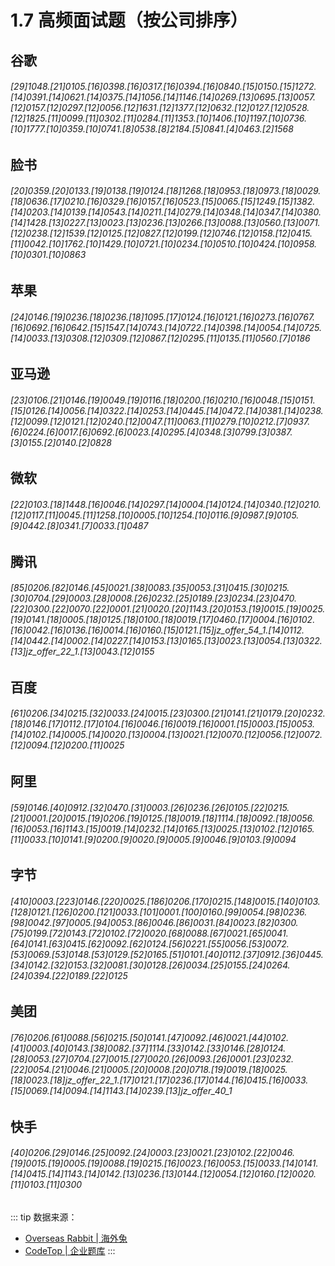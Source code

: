 # 1.7 高频面试题（按公司排序）

## 谷歌

###### [29]1048.[21]0105.[16]0398.[16]0317.[16]0394.[16]0840.[15]0150.[15]1272.[14]0391.[14]0621.[14]0375.[14]1056.[14]1146.[14]0269.[13]0695.[13]0057.[12]0157.[12]0297.[12]0056.[12]1631.[12]1377.[12]0632.[12]0127.[12]0528.[12]1825.[11]0099.[11]0302.[11]0284.[11]1353.[10]1406.[10]1197.[10]0736.[10]1777.[10]0359.[10]0741.[8]0538.[8]2184.[5]0841.[4]0463.[2]1568

## 脸书

###### [20]0359.[20]0133.[19]0138.[19]0124.[18]1268.[18]0953.[18]0973.[18]0029.[18]0636.[17]0210.[16]0329.[16]0157.[16]0523.[15]0065.[15]1249.[15]1382.[14]0203.[14]0139.[14]0543.[14]0211.[14]0279.[14]0348.[14]0347.[14]0380.[14]1428.[13]0227.[13]0023.[13]0236.[13]0266.[13]0088.[13]0560.[13]0071.[12]0238.[12]1539.[12]0125.[12]0827.[12]0199.[12]0746.[12]0158.[12]0415.[11]0042.[10]1762.[10]1429.[10]0721.[10]0234.[10]0510.[10]0424.[10]0958.[10]0301.[10]0863

## 苹果

###### [24]0146.[19]0236.[18]0236.[18]1095.[17]0124.[16]0121.[16]0273.[16]0767.[16]0692.[16]0642.[15]1547.[14]0743.[14]0722.[14]0398.[14]0054.[14]0725.[14]0033.[13]0308.[12]0309.[12]0867.[12]0295.[11]0135.[11]0560.[7]0186

## 亚马逊

###### [23]0106.[21]0146.[19]0049.[19]0116.[18]0200.[16]0210.[16]0048.[15]0151.[15]0126.[14]0056.[14]0322.[14]0253.[14]0445.[14]0472.[14]0381.[14]0238.[12]0099.[12]0121.[12]0240.[12]0047.[11]0063.[11]0279.[10]0212.[7]0937.[6]0224.[6]0017.[6]0692.[6]0023.[4]0295.[4]0348.[3]0799.[3]0387.[3]0155.[2]0140.[2]0828

## 微软

###### [22]0103.[18]1448.[16]0046.[14]0297.[14]0004.[14]0124.[14]0340.[12]0210.[12]0117.[11]0045.[11]1258.[10]0005.[10]1254.[10]0116.[9]0987.[9]0105.[9]0442.[8]0341.[7]0033.[1]0487

## 腾讯

###### [85]0206.[82]0146.[45]0021.[38]0083.[35]0053.[31]0415.[30]0215.[30]0704.[29]0003.[28]0008.[26]0232.[25]0189.[23]0234.[23]0470.[22]0300.[22]0070.[22]0001.[21]0020.[20]1143.[20]0153.[19]0015.[19]0025.[19]0141.[18]0005.[18]0125.[18]0100.[18]0019.[17]0460.[17]0004.[16]0102.[16]0042.[16]0136.[16]0014.[16]0160.[15]0121.[15]jz_offer_54_1.[14]0112.[14]0442.[14]0002.[14]0227.[14]0153.[13]0165.[13]0023.[13]0054.[13]0322.[13]jz_offer_22_1.[13]0043.[12]0155

## 百度

###### [61]0206.[34]0215.[32]0033.[24]0015.[23]0300.[21]0141.[21]0179.[20]0232.[18]0146.[17]0112.[17]0104.[16]0046.[16]0019.[16]0001.[15]0003.[15]0053.[14]0102.[14]0005.[14]0020.[13]0004.[13]0021.[12]0070.[12]0056.[12]0072.[12]0094.[12]0200.[11]0025

## 阿里

###### [59]0146.[40]0912.[32]0470.[31]0003.[26]0236.[26]0105.[22]0215.[21]0001.[20]0015.[19]0206.[19]0125.[18]0019.[18]1114.[18]0092.[18]0056.[16]0053.[16]1143.[15]0019.[14]0232.[14]0165.[13]0025.[13]0102.[12]0165.[11]0033.[10]0141.[9]0200.[9]0020.[9]0005.[9]0046.[9]0103.[9]0094

## 字节

###### [410]0003.[223]0146.[220]0025.[186]0206.[170]0215.[148]0015.[140]0103.[128]0121.[126]0200.[121]0033.[101]0001.[100]0160.[99]0054.[98]0236.[98]0042.[97]0005.[94]0053.[86]0046.[86]0031.[84]0023.[82]0300.[75]0199.[72]0143.[72]0102.[72]0020.[68]0088.[67]0021.[65]0041.[64]0141.[63]0415.[62]0092.[62]0124.[56]0221.[55]0056.[53]0072.[53]0069.[53]0148.[53]0129.[52]0165.[51]0101.[40]0112.[37]0912.[36]0445.[34]0142.[32]0153.[32]0081.[30]0128.[26]0034.[25]0155.[24]0264.[24]0394.[22]0189.[22]0125

## 美团

###### [76]0206.[61]0088.[56]0215.[50]0141.[47]0092.[46]0021.[44]0102.[41]0003.[40]0143.[38]0082.[37]1114.[33]0142.[33]0146.[28]0124.[28]0053.[27]0704.[27]0015.[27]0020.[26]0093.[26]0001.[23]0232.[22]0054.[21]0046.[21]0005.[20]0008.[20]0718.[19]0019.[18]0025.[18]0023.[18]jz_offer_22_1.[17]0121.[17]0236.[17]0144.[16]0415.[16]0033.[15]0069.[14]0094.[14]1143.[14]0239.[13]jz_offer_40_1

## 快手

###### [40]0206.[29]0146.[25]0092.[24]0003.[23]0021.[23]0102.[22]0046.[19]0015.[19]0005.[19]0088.[19]0215.[16]0023.[16]0053.[15]0033.[14]0141.[14]0415.[14]1143.[14]0142.[13]0236.[13]0144.[12]0054.[12]0160.[12]0020.[11]0103.[11]0300

::: tip
数据来源：

- [Overseas Rabbit | 海外兔](https://osjobs.net/topk/)
- [CodeTop | 企业题库](https://codetop.cc/home)
  :::

<style>
table th:first-of-type { width: 10%; }
table th:nth-of-type(2) { width: 30%; }
table th:nth-of-type(3) { width: 10%; }
table th:nth-of-type(4) { width: 30%; }
table th:nth-of-type(5) { width: 10%; }
table th:nth-of-type(6) { width: 10%; }
</style>